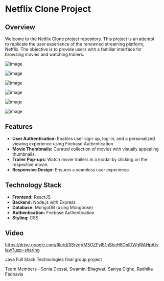 # Netflix Clone Project

## Overview

Welcome to the Netflix Clone project repository. This project is an attempt to replicate the user experience of the renowned streaming platform, Netflix. The objective is to provide users with a familiar interface for browsing movies and watching trailers.

![image](https://github.com/Sonia312/Netflix-Clone/assets/101570119/12ef8daf-a36e-4c2a-be72-668a6f3a6fb8)

![image](https://github.com/Sonia312/Netflix-Clone/assets/101570119/13c75a1d-bd69-4fbe-8d3a-bfc8ae11f2c8)

![image](https://github.com/Sonia312/Netflix-Clone/assets/101570119/bd6c61ad-4275-4741-8a8b-492a25cf76b3)

![image](https://github.com/Sonia312/Netflix-Clone/assets/101570119/2f6ea843-c33f-4dbb-bf9a-ba25b9afa180)

![image](https://github.com/Sonia312/Netflix-Clone/assets/101570119/fb0a9690-3c29-4415-89c6-383719e9272b)

![image](https://github.com/Sonia312/Netflix-Clone/assets/101570119/1597bf1c-1fd4-47f8-af6d-f8b260bbe9cd)


## Features

- **User Authentication:** Enables user sign-up, log-in, and a personalized viewing experience using Firebase Authentication.
- **Movie Thumbnails:** Curated collection of movies with visually appealing thumbnails.
- **Trailer Pop-ups:** Watch movie trailers in a modal by clicking on the respective movie.
- **Responsive Design:** Ensures a seamless user experience.

## Technology Stack

- **Frontend:** ReactJS
- **Backend:** Node.js with Express
- **Database:** MongoDB (using Mongoose)
- **Authentication:** Firebase Authentication
- **Styling:** CSS

## Video

https://drive.google.com/file/d/1lSrygVM5OZPylE1nShnH8DnlDWgWAHpA/view?usp=sharing

Java Full Stack Technologies final group project

Team Members - Sonia Dessai, Swamini Bhagwat, Saniya Dighe, Radhika Fadnavis
